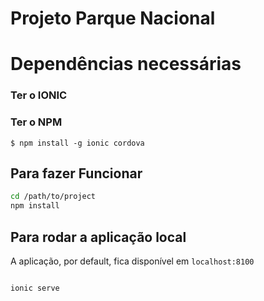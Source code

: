 # Projeto Parque Nacional



# Dependências necessárias

###  Ter o IONIC
###  Ter o NPM
```
$ npm install -g ionic cordova
```


## Para fazer Funcionar



```bash
cd /path/to/project
npm install

```

## Para rodar a aplicação local

A aplicação, por default, fica disponível em `localhost:8100`

```bash

ionic serve

```
